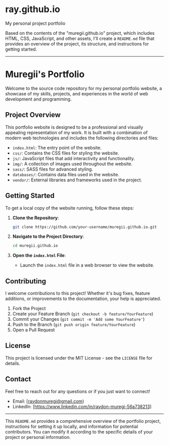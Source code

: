 # ray.github.io
My personal project portfolio 

Based on the contents of the "muregii.github.io" project, which includes HTML, CSS, JavaScript, and other assets, I'll create a `README.md` file that provides an overview of the project, its structure, and instructions for getting started.

---

# Muregii's Portfolio

Welcome to the source code repository for my personal portfolio website, a showcase of my skills, projects, and experiences in the world of web development and programming.

## Project Overview

This portfolio website is designed to be a professional and visually appealing representation of my work. It is built with a combination of modern web technologies and includes the following directories and files:

- `index.html`: The entry point of the website.
- `css/`: Contains the CSS files for styling the website.
- `js/`: JavaScript files that add interactivity and functionality.
- `img/`: A collection of images used throughout the website.
- `sass/`: SASS files for advanced styling.
- `databases/`: Contains data files used in the website.
- `vendor/`: External libraries and frameworks used in the project.

## Getting Started

To get a local copy of the website running, follow these steps:

1. **Clone the Repository**:
   ```bash
   git clone https://github.com/your-username/muregii.github.io.git
   ```

2. **Navigate to the Project Directory**:
   ```bash
   cd muregii.github.io
   ```

3. **Open the `index.html` File**:
   - Launch the `index.html` file in a web browser to view the website.

## Contributing

I welcome contributions to this project! Whether it's bug fixes, feature additions, or improvements to the documentation, your help is appreciated.

1. Fork the Project
2. Create your Feature Branch (`git checkout -b feature/YourFeature`)
3. Commit your Changes (`git commit -m 'Add some YourFeature'`)
4. Push to the Branch (`git push origin feature/YourFeature`)
5. Open a Pull Request

## License

This project is licensed under the MIT License - see the `LICENSE` file for details.

## Contact

Feel free to reach out for any questions or if you just want to connect!

- Email: [raydonmuregi@gmail.com)
- LinkedIn: [https://www.linkedin.com/in/raydon-muregi-56a738213]

---

This `README.md` provides a comprehensive overview of the portfolio project, instructions for setting it up locally, and information for potential contributors. You can modify it according to the specific details of your project or personal information.

